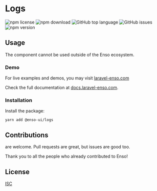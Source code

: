 # Logs

![npm license](https://img.shields.io/npm/l/@enso-ui/logs.svg) 
![npm download](https://img.shields.io/npm/dm/@enso-ui/logs.svg) 
![GitHub top language](https://img.shields.io/github/languages/top/enso-ui/logs.svg) 
![GitHub issues](https://img.shields.io/github/issues/enso-ui/logs.svg) 
![npm version](https://img.shields.io/npm/v/@enso-ui/logs.svg) 

## Usage
The component cannot be used outside of the Enso ecosystem.

### Demo

For live examples and demos, you may visit [laravel-enso.com](https://www.laravel-enso.com)

Check the full documentation at  [docs.laravel-enso.com](https://docs.laravel-enso.com).

### Installation

Install the package:
```
yarn add @enso-ui/logs
```

## Contributions

are welcome. Pull requests are great, but issues are good too.

Thank you to all the people who already contributed to Enso!

## License

[ISC](https://opensource.org/licenses/ISC)

